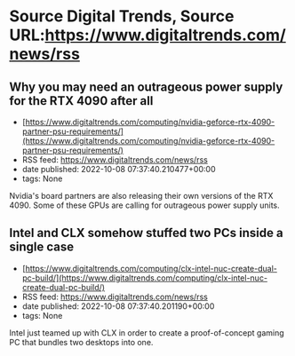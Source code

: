 # Source Digital Trends, Source URL:https://www.digitaltrends.com/news/rss

## Why you may need an outrageous power supply for the RTX 4090 after all
 - [https://www.digitaltrends.com/computing/nvidia-geforce-rtx-4090-partner-psu-requirements/](https://www.digitaltrends.com/computing/nvidia-geforce-rtx-4090-partner-psu-requirements/)
 - RSS feed: https://www.digitaltrends.com/news/rss
 - date published: 2022-10-08 07:37:40.210477+00:00
 - tags: None

Nvidia's board partners are also releasing their own versions of the RTX 4090. Some of these GPUs are calling for outrageous power supply units.

## Intel and CLX somehow stuffed two PCs inside a single case
 - [https://www.digitaltrends.com/computing/clx-intel-nuc-create-dual-pc-build/](https://www.digitaltrends.com/computing/clx-intel-nuc-create-dual-pc-build/)
 - RSS feed: https://www.digitaltrends.com/news/rss
 - date published: 2022-10-08 07:37:40.201190+00:00
 - tags: None

Intel just teamed up with CLX in order to create a proof-of-concept gaming PC that bundles two desktops into one.
